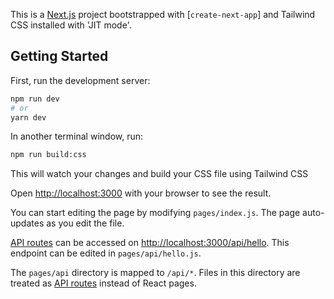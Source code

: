 This is a [Next.js](https://nextjs.org/) project bootstrapped with [`create-next-app`] and Tailwind CSS installed with 'JIT mode'.

## Getting Started

First, run the development server:

```bash
npm run dev
# or
yarn dev
```

In another terminal window, run:

```bash
npm run build:css
```

This will watch your changes and build your CSS file using Tailwind CSS

Open [http://localhost:3000](http://localhost:3000) with your browser to see the result.

You can start editing the page by modifying `pages/index.js`. The page auto-updates as you edit the file.

[API routes](https://nextjs.org/docs/api-routes/introduction) can be accessed on [http://localhost:3000/api/hello](http://localhost:3000/api/hello). This endpoint can be edited in `pages/api/hello.js`.

The `pages/api` directory is mapped to `/api/*`. Files in this directory are treated as [API routes](https://nextjs.org/docs/api-routes/introduction) instead of React pages.
